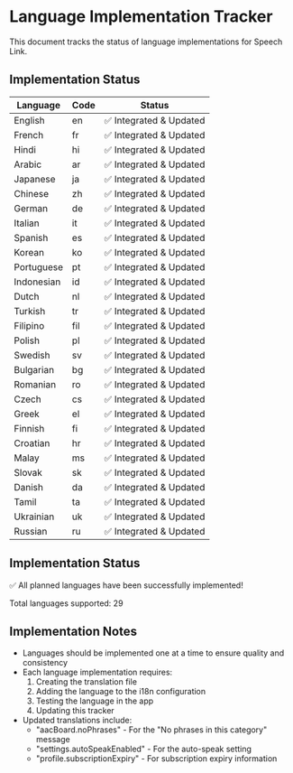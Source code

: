 # Language Implementation Tracker

This document tracks the status of language implementations for Speech Link.

## Implementation Status

| Language   | Code | Status                       |
|------------|------|------------------------------|
| English    | en   | ✅ Integrated & Updated      |
| French     | fr   | ✅ Integrated & Updated      |
| Hindi      | hi   | ✅ Integrated & Updated      |
| Arabic     | ar   | ✅ Integrated & Updated      |
| Japanese   | ja   | ✅ Integrated & Updated      |
| Chinese    | zh   | ✅ Integrated & Updated      |
| German     | de   | ✅ Integrated & Updated      |
| Italian    | it   | ✅ Integrated & Updated      |
| Spanish    | es   | ✅ Integrated & Updated      |
| Korean     | ko   | ✅ Integrated & Updated      |
| Portuguese | pt   | ✅ Integrated & Updated      |
| Indonesian | id   | ✅ Integrated & Updated      |
| Dutch      | nl   | ✅ Integrated & Updated      |
| Turkish    | tr   | ✅ Integrated & Updated      |
| Filipino   | fil  | ✅ Integrated & Updated      |
| Polish     | pl   | ✅ Integrated & Updated      |
| Swedish    | sv   | ✅ Integrated & Updated      |
| Bulgarian  | bg   | ✅ Integrated & Updated      |
| Romanian   | ro   | ✅ Integrated & Updated      |
| Czech      | cs   | ✅ Integrated & Updated      |
| Greek      | el   | ✅ Integrated & Updated      |
| Finnish    | fi   | ✅ Integrated & Updated      |
| Croatian   | hr   | ✅ Integrated & Updated      |
| Malay      | ms   | ✅ Integrated & Updated      |
| Slovak     | sk   | ✅ Integrated & Updated      |
| Danish     | da   | ✅ Integrated & Updated      |
| Tamil      | ta   | ✅ Integrated & Updated      |
| Ukrainian  | uk   | ✅ Integrated & Updated      |
| Russian    | ru   | ✅ Integrated & Updated      |

## Implementation Status

✅ All planned languages have been successfully implemented!

Total languages supported: 29

## Implementation Notes

- Languages should be implemented one at a time to ensure quality and consistency
- Each language implementation requires:
  1. Creating the translation file
  2. Adding the language to the i18n configuration
  3. Testing the language in the app
  4. Updating this tracker
- Updated translations include:
  - "aacBoard.noPhrases" - For the "No phrases in this category" message
  - "settings.autoSpeakEnabled" - For the auto-speak setting
  - "profile.subscriptionExpiry" - For subscription expiry information 